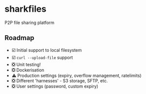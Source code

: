 # sharkfiles

P2P file sharing platform

## Roadmap

- ☑️ Initial support to local filesystem
- ☑️ `curl --upload-file` support
- ❎ Unit testing!
- ❎ Dockerisation
- ⚠️ Production settings (expiry, overflow management, ratelimits)
- ❎ Different 'harnesses' - S3 storage, SFTP, etc.
- ❎ User settings (password, custom expiry)

[//]: <> (have the version number in the UI)
